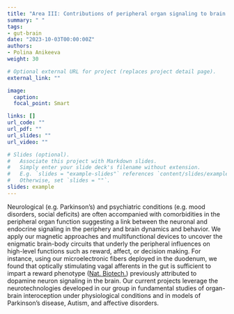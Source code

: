 ```yaml
---
title: "Area III: Contributions of peripheral organ signaling to brain function and behavior"
summary: " "
tags:
- gut-brain
date: "2023-10-03T00:00:00Z"
authors:
- Polina Anikeeva
weight: 30

# Optional external URL for project (replaces project detail page).
external_link: ""

image:
  caption: 
  focal_point: Smart

links: []
url_code: ""
url_pdf: ""
url_slides: ""
url_video: ""

# Slides (optional).
#   Associate this project with Markdown slides.
#   Simply enter your slide deck's filename without extension.
#   E.g. `slides = "example-slides"` references `content/slides/example-slides.md`.
#   Otherwise, set `slides = ""`.
slides: example
---
```


Neurological (e.g. Parkinson’s) and psychiatric conditions (e.g. mood disorders, social deficits) are often accompanied with comorbidities in the peripheral organ function suggesting a link between the neuronal and endocrine signaling in the periphery and brain dynamics and behavior. We apply our magnetic approaches and multifunctional devices to uncover the enigmatic brain-body circuits that underly the peripheral influences on high-level functions such as reward, affect, or decision making. For instance, using our microelectronic fibers deployed in the duodenum, we found that optically stimulating vagal afferents in the gut is sufficient to impart a reward phenotype ([Nat. Biotech.](../../publication/shahriari-2023-multifunctional/)) previously attributed to dopamine neuron signaling in the brain. Our current projects leverage the neurotechnologies developed in our group in fundamental studies of organ-brain interoception under physiological conditions and in models of Parkinson’s disease, Autism, and affective disorders.
